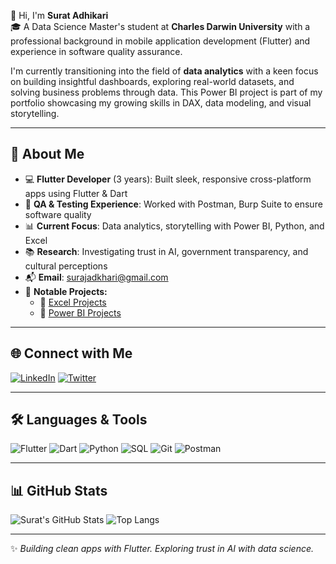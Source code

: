 👋 Hi, I'm **Surat Adhikari**  
🎓 A Data Science Master's student at **Charles Darwin University** with a professional background in mobile application development (Flutter) and experience in software quality assurance.

I'm currently transitioning into the field of **data analytics** with a keen focus on building insightful dashboards, exploring real-world datasets, and solving business problems through data. This Power BI project is part of my portfolio showcasing my growing skills in DAX, data modeling, and visual storytelling.

---

## 🚀 About Me

- 💻 **Flutter Developer** (3 years): Built sleek, responsive cross-platform apps using Flutter & Dart  
- 🧪 **QA & Testing Experience**: Worked with Postman, Burp Suite to ensure software quality  
- 📊 **Current Focus**: Data analytics, storytelling with Power BI, Python, and Excel  
- 📚 **Research**: Investigating trust in AI, government transparency, and cultural perceptions  
- 📬 **Email**: surajadkhari@gmail.com  
- 🧪 **Notable Projects:**
  - 🔹 [Excel Projects](https://github.com/surajadkhari/Excel-Project/tree/main)
  - 🔹 [Power BI Projects](https://github.com/surajadkhari/Power-BI-Projects)

---

## 🌐 Connect with Me

[![LinkedIn](https://img.shields.io/badge/LinkedIn-Connect-blue?logo=linkedin)](https://www.linkedin.com/in/suratadhikari66/)
[![Twitter](https://img.shields.io/badge/Twitter-Follow-blue?logo=twitter)](https://twitter.com/SuratAdhikari66)

---

## 🛠️ Languages & Tools

![Flutter](https://img.shields.io/badge/-Flutter-05122A?style=flat&logo=flutter)
![Dart](https://img.shields.io/badge/-Dart-05122A?style=flat&logo=dart)
![Python](https://img.shields.io/badge/-Python-05122A?style=flat&logo=python)
![SQL](https://img.shields.io/badge/-SQL-05122A?style=flat&logo=mysql)
![Git](https://img.shields.io/badge/-Git-05122A?style=flat&logo=git)
![Postman](https://img.shields.io/badge/-Postman-05122A?style=flat&logo=postman)

---

## 📊 GitHub Stats

![Surat's GitHub Stats](https://github-readme-stats.vercel.app/api?username=surajadkhari&show_icons=true&theme=radical)
![Top Langs](https://github-readme-stats.vercel.app/api/top-langs/?username=surajadkhari&layout=compact&theme=radical)

---

✨ _Building clean apps with Flutter. Exploring trust in AI with data science._
